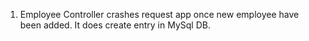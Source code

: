 1. Employee Controller crashes request app once new employee have been added.
    It does create entry in MySql DB.